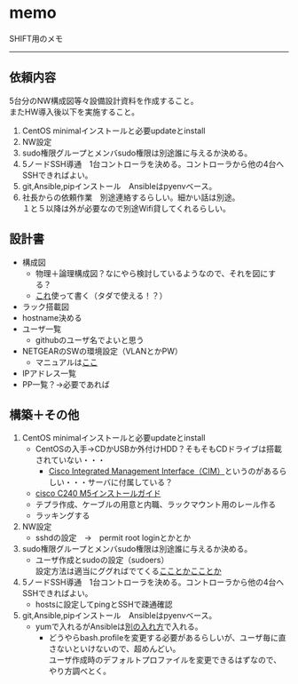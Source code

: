 # memo
SHIFT用のメモ
___
## 依頼内容
5台分のNW構成図等々設備設計資料を作成すること。  
またHW導入後以下を実施すること。  
1. CentOS minimalインストールと必要updateとinstall  
1. NW設定  
1. sudo権限グループとメンバsudo権限は別途誰に与えるか決める。  
1. 5ノードSSH導通　1台コントローラを決める。コントローラから他の4台へSSHできればよい。
1. git,Ansible,pipインストール　Ansibleはpyenvベース。
1. 社長からの依頼作業　別途連絡するらしい。細かい話は別途。  
１と５以降は外が必要なので別途Wifi貸してくれるらしい。

## 設計書
- 構成図
  - 物理＋論理構成図？なにやら検討しているようなので、それを図にする？
  - [これ](https://www.draw.io/)使って書く（タダで使える！？）
- ラック搭載図
- hostname決める
- ユーザ一覧
  - githubのユーザ名でよいと思う
- NETGEARのSWの環境設定（VLANとかPW）
  - マニュアルは[ここ](https://www.downloads.netgear.com/files/answer_media/jp/support/switch/manual/GS7xxT_SWA_J.pdf)
- IPアドレス一覧
- PP一覧？→必要であれば


## 構築＋その他
1. CentOS minimalインストールと必要updateとinstall  
    - CentOSの入手→CDかUSBか外付けHDD？そもそもCDドライブは搭載されていない・・・  
      - [Cisco Integrated Management Interface（CIM）](https://www.cisco.com/c/ja_jp/products/servers-unified-computing/ucs-c-series-integrated-management-controller/index.html)というのがあるらしい・・・サーバに付属している？  
    - [cisco C240 M5インストールガイド](https://www.cisco.com/c/ja_jp/td/docs/unified_computing/ucs/c/hw/C240M5/install/C240M5/C240M5_chapter_01.html)
    - テプラ作成、ケーブルの用意と内職、ラックマウント用のレール作る
    - ラッキングする
2. NW設定  
    - sshdの設定　→　permit root loginとかとか
3. sudo権限グループとメンバsudo権限は別途誰に与えるか決める。  
    - ユーザ作成とsudoの設定（sudoers）  
    設定方法は適当にググればでてくる[こことか](https://qiita.com/Esfahan/items/a159753d156d23baf180)[こことか](https://www.server-world.info/query?os=CentOS_7&p=initial_conf&f=8)
4. 5ノードSSH導通　1台コントローラを決める。コントローラから他の4台へSSHできればよい。
    - hostsに設定してpingとSSHで疎通確認
5. git,Ansible,pipインストール　Ansibleはpyenvベース。
    - yumで入れるがAnsibleは[別の入れ方](https://qiita.com/ksugawara61/items/ba9a51ebfdaf8d1a1b48)で入れる。  
      - どうやらbash.profileを変更する必要があるらしいが、ユーザ毎に直さないといけないので、超めんどい。  
        ユーザ作成時のデフォルトプロファイルを変更できるはずなので、やり方調べとく。
   
